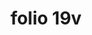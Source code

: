 ---
layout: edition
title: folio 19v
manuscript: Florence, Biblioteca Marucelliana, Carte Rajna XIX.15
sigla: R
iip: r0019v.tif
milestone: 38
---